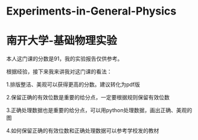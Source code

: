 # Experiments-in-General-Physics
# 南开大学-基础物理实验

本人这门课的分数是91，我的实验报告仅供参考。

根据经验，接下来我来讲我对这门课的看法：

1.排版整洁、美观可以获得更高的分数。建议转化为pdf版

2.保留正确的有效位数是重要的给分点，一定要根据规则保留有效位数

3.正确处理数据也是重要的给分点，可以用python处理数据，画出正确、美观的图

4.如何保留正确的有效位数和正确处理数据可以参考学校发的教材
